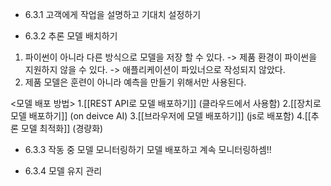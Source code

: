
- 6.3.1 고객에게 작업을 설명하고 기대치 설정하기

- 6.3.2 추론 모델 배치하기
1. 파이썬이 아니라 다른 방식으로 모델을 저장 할 수 있다.
	-> 제품 환경이 파이썬을 지원하지 않을 수 있다.
	-> 애플리케이션이 파있너으로 작성되지 않았다.
2. 제품 모델은 훈련이 아니라 예측을 만들기 위해서만 사용된다.

<모델 배포 방법>
1.[[REST API로 모델 배포하기]] (클라우드에서 사용함)
2.[[장치로 모델 배포하기]] (on deivce AI)
3.[[브라우저에 모델 배포하기]] (js로 배포함)
4.[[추론 모델 최적화]] (경량화)

- 6.3.3 작동 중 모델 모니터링하기
모델 배포하고 계속 모니터링하셈!!

- 6.3.4 모델 유지 관리







